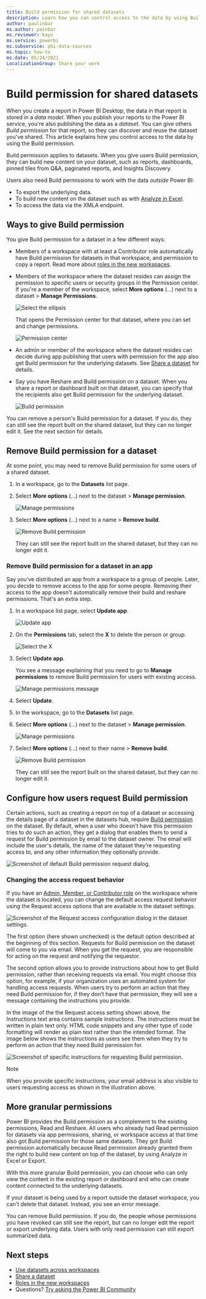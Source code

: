 ```yaml
---
title: Build permission for shared datasets
description: Learn how you can control access to the data by using Build permission.
author: paulinbar
ms.author: painbar
ms.reviewer: kayu
ms.service: powerbi
ms.subservice: pbi-data-sources
ms.topic: how-to
ms.date: 05/24/2021
LocalizationGroup: Share your work
---
```

# Build permission for shared datasets

When you create a report in Power BI Desktop, the data in that report is stored in a *data model*. When you publish your reports to the Power BI service, you're also publishing the data as a *dataset*. You can give others *Build permission* for that report, so they can discover and reuse the dataset you've shared. This article explains how you control access to the data by using the Build permission.

Build permission applies to datasets. When you give users Build permission, they can build new content on your dataset, such as reports, dashboards, pinned tiles from Q&A, paginated reports, and Insights Discovery. 

Users also need Build permissions to work with the data *outside* Power BI:

- To export the underlying data.
- To build new content on the dataset such as with [Analyze in Excel](../collaborate-share/service-analyze-in-excel.md).
- To access the data via the XMLA endpoint.

## Ways to give Build permission

You give Build permission for a dataset in a few different ways:

- Members of a workspace with at least a Contributor role automatically have Build permission for datasets in that workspace, and permission to copy a report. Read more about [roles in the new workspaces](../collaborate-share/service-new-workspaces.md#roles-in-the-new-workspaces).
 
- Members of the workspace where the dataset resides can assign the permission to specific users or security groups in the Permission center. If you're a member of the workspace, select **More options** (...) next to a dataset > **Manage Permissions**.

    ![Select the ellipsis](media/service-datasets-build-permissions/power-bi-dataset-permissions-new-look.png)

    That opens the Permission center for that dataset, where you can set and change permissions.

    ![Permission center](media/service-datasets-build-permissions/power-bi-dataset-remove-permissions-no-callouts.png)

- An admin or member of the workspace where the dataset resides can decide during app publishing that users with permission for the app also get Build permission for the underlying datasets. See [Share a dataset](service-datasets-share.md) for details.

- Say you have Reshare and Build permission on a dataset. When you share a report or dashboard built on that dataset, you can specify that the recipients also get Build permission for the underlying dataset.

    ![Build permission](media/service-datasets-build-permissions/power-bi-share-report-allow-users.png)

You can remove a person's Build permission for a dataset. If you do, they can still see the report built on the shared dataset, but they can no longer edit it. See the next section for details.

## Remove Build permission for a dataset

At some point, you may need to remove Build permission for some users of a shared dataset. 

1. In a workspace, go to the **Datasets** list page. 
1. Select **More options** (...) next to the dataset > **Manage permission**.

    ![Manage permissions](media/service-datasets-build-permissions/power-bi-dataset-permissions-new-look.png)

1. Select **More options** (...) next to a name > **Remove build**.

    ![Remove Build permission](media/service-datasets-build-permissions/power-bi-dataset-remove-build-permissions.png)

    They can still see the report built on the shared dataset, but they can no longer edit it.

### Remove Build permission for a dataset in an app

Say you've distributed an app from a workspace to a group of people. Later, you decide to remove access to the app for some people. Removing their access to the app doesn't automatically remove their build and reshare permissions. That's an extra step. 

1. In a workspace list page, select **Update app**. 

    ![Update app](media/service-datasets-build-permissions/power-bi-app-update.png)

1. On the **Permissions** tab, select the **X** to delete the person or group. 

    ![Select the X](media/service-datasets-build-permissions/power-bi-app-delete-user.png)
1. Select **Update app**.

    You see a message explaining that you need to go to **Manage permissions** to remove Build permission for users with existing access. 

    ![Manage permissions message](media/service-datasets-build-permissions/power-bi-dataset-app-remove-message.png)

1. Select **Update**.

1. In the workspace, go to the **Datasets** list page. 
1. Select **More options** (...) next to the dataset > **Manage permission**.

    ![Manage permissions](media/service-datasets-build-permissions/power-bi-dataset-permissions-new-look.png)

1. Select **More options** (...) next to their name > **Remove build**.

    ![Remove Build permission](media/service-datasets-build-permissions/power-bi-dataset-remove-build-permissions.png)

    They can still see the report built on the shared dataset, but they can no longer edit it.

## Configure how users request Build permission

Certain actions, such as creating a report on top of a dataset or accessing the details page of a dataset in the datasets hub, require [Build permission](service-datasets-build-permissions.md) on the dataset. By default, when a user who doesn't have this permission tries to do such an action, they get a dialog that enables them to send a request for Build permission by email to the dataset owner. The email will include the user's details, the name of the dataset they’re requesting access to, and any other information they optionally provide.

![Screenshot of default Build permission request dialog.](media/service-datasets-build-permissions/build-permission-default-request-dialog.png)
 
### Changing the access request behavior

If you have an [Admin, Member, or Contributor role](../collaborate-share/service-new-workspaces.md#roles-in-the-new-workspaces) on the workspace where the dataset is located, you can change the default access request behavior using the Request access options that are available in the dataset settings.

![Screenshot of the Request access configuration dialog in the dataset settings.](media/service-datasets-build-permissions/build-permission-specific-instructions-dialog.png)
 
The first option (here shown unchecked) is the default option described at the beginning of this section. Requests for Build permission on the dataset will come to you via email. When you get the request, you are responsible for acting on the request and notifying the requestor.

The second option allows you to provide instructions about how to get Build permission, rather than receiving requests via email. You might choose this option, for example, if your organization uses an automated system for handling access requests. When users try to perform an action that they need Build permission for, if they don’t have that permission, they will see a message containing the instructions you provide.

In the image of the the Request access setting shown above, the Instructions text area contains sample instructions. The instructions must be written in plain text only. HTML code snippets and any other type of code formatting will render as plain text rather than the intended format. The image below shows the instructions as users see them when they try to perform an action that they need Build permission for.

![Screenshot of specific instructions for requesting Build permission.](media/service-datasets-build-permissions/build-permission-specific-instructions-example.png)

>[!NOTE]
> When you provide specific instructions, your email address is also visible to users requesting access as shown in the illustration above.

## More granular permissions

Power BI provides the Build permission as a complement to the existing permissions, Read and Reshare. All users who already had Read permission for datasets via app permissions, sharing, or workspace access at that time also got Build permission for those same datasets. They got Build permission automatically because Read permission already granted them the right to build new content on top of the dataset, by using Analyze in Excel or Export.

With this more granular Build permission, you can choose who can only view the content in the existing report or dashboard and who can create content connected to the underlying datasets.

If your dataset is being used by a report outside the dataset workspace, you can't delete that dataset. Instead, you see an error message.

You can remove Build permission. If you do, the people whose permissions you have revoked can still see the report, but can no longer edit the report or export underlying data. Users with only read permission can still export summarized data. 

## Next steps

* [Use datasets across workspaces](service-datasets-across-workspaces.md)
* [Share a dataset](service-datasets-share.md)
* [Roles in the new workspaces](../collaborate-share/service-new-workspaces.md#roles-in-the-new-workspaces)
* Questions? [Try asking the Power BI Community](https://community.powerbi.com/)